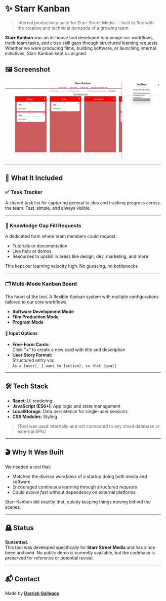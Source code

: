 # ✨ Starr Kanban

> Internal productivity suite for Starr Street Media — built to flex with the creative and technical demands of a growing team.

**Starr Kanban** was an in-house tool developed to manage our workflows, track team tasks, and close skill gaps through structured learning requests. Whether we were producing films, building software, or launching internal initiatives, Starr Kanban kept us aligned.

## 🖼 Screenshot

![Starr Kanban Screenshot](public/starrkanban_screenshot.png)

---

## 🧰 What It Included

### ✅ **Task Tracker**

A shared task list for capturing general to-dos and tracking progress across the team. Fast, simple, and always visible.

---

### 🧠 **Knowledge Gap Fill Requests**

A dedicated form where team members could request:
- Tutorials or documentation
- Live help or demos
- Resources to upskill in areas like design, dev, marketing, and more

This kept our learning velocity high. No guessing, no bottlenecks.

---

### 🗂️ **Multi-Mode Kanban Board**

The heart of the tool. A flexible Kanban system with multiple configurations tailored to our core workflows:

- **Software Development Mode**  
- **Film Production Mode**  
- **Program Mode**  

#### 🧾 Input Options
- **Free-Form Cards:**  
  Click "+" to create a new card with title and description  
- **User Story Format:**  
  Structured entry via:  
  `As a [user], I want to [action], so that [goal]`

---

## 🛠 Tech Stack

- **React**: UI rendering  
- **JavaScript (ES6+)**: App logic and state management  
- **LocalStorage**: Data persistence for single-user sessions  
- **CSS Modules**: Styling

> (Tool was used internally and not connected to any cloud database or external APIs)

---

## 🎬 Why It Was Built

We needed a tool that:
- Matched the *diverse workflows* of a startup doing both media and software  
- Encouraged continuous learning through *structured requests*  
- Could *evolve fast* without dependency on external platforms

Starr Kanban did exactly that, quietly keeping things moving behind the scenes.

---

## 🪦 Status

**Sunsetted.**  
This tool was developed specifically for **Starr Street Media** and has since been archived. No public demo is currently available, but the codebase is preserved for reference or potential revival.

---

## 📬 Contact

Made by **[Derrick Gallegos](https://www.linkedin.com/in/derrickgallegos/)**
